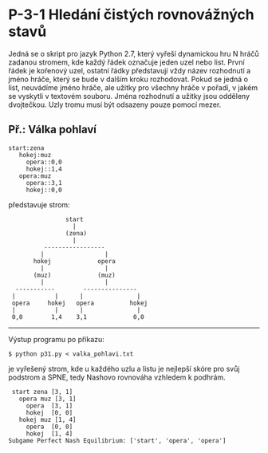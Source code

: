 P-3-1 Hledání čistých rovnovážných stavů
========================================


Jedná se o skript pro jazyk Python 2.7, který vyřeší dynamickou hru N hráčů
zadanou stromem, kde každý řádek označuje jeden uzel nebo list.  První řádek je
kořenový uzel, ostatní řádky představují vždy název rozhodnutí a jméno hráče,
který se bude v dalším kroku rozhodovat. Pokud se jedná o list, neuvádíme jméno
hráče, ale užitky pro všechny hráče v pořadí, v jakém se vyskytli v textovém
souboru. Jména rozhodnutí a užitky jsou odděleny dvojtečkou. Uzly tromu musí
být odsazeny pouze pomocí mezer.

Př.: Válka pohlaví
------------------
```
start:zena
   hokej:muz
     opera::0,0
     hokej::1,4
   opera:muz
     opera::3,1
     hokej::0,0
```

představuje strom:

```
                start 
                  |
                (zena)
                  |
          -----------------
         |                 |
       hokej             opera 
         |                 |
       (muz)             (muz)
         |                 |
  -----------        ---------------
 |           |      |               |
 opera     hokej   opera          hokej
 |           |      |               |
 0,0        1,4    3,1             0,0  
```

---------------------------------------------------

Výstup programu po příkazu:

```
$ python p31.py < valka_pohlavi.txt
```

je vyřešený strom, kde u každého uzlu a listu je nejlepší skóre pro svůj podstrom a SPNE, tedy Nashovo rovnováha vzhledem k podhrám.

```
 start zena [3, 1]
   opera muz [3, 1]
     opera  [3, 1]
     hokej  [0, 0]
   hokej muz [1, 4]
     opera  [0, 0]
     hokej  [1, 4]
Subgame Perfect Nash Equilibrium: ['start', 'opera', 'opera']
```

